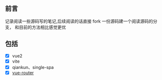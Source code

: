 ## 前言

记录阅读一些源码写的笔记,后续阅读的话直接 fork 一份源码建一个阅读源码的分支， 和目前的方法相比感觉更优

## 包括

- [x] vue2
- [x] vite
- [x] qiankun、single-spa
- [x] [vue-router](https://github.com/wkstudy/vue-router/tree/comment-wk)
